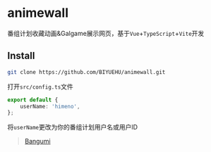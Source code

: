 # animewall

番组计划收藏动画&Galgame展示网页，基于`Vue`+`TypeScript`+`Vite`开发

## Install

```bash
git clone https://github.com/BIYUEHU/animewall.git
```

打开`src/config.ts`文件

```typescript
export default {
	userName: 'himeno',
};
```

将`userName`更改为你的番组计划用户名或用户ID

> [Bangumi](https://bgm.tv/)
